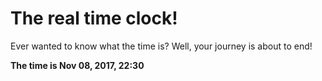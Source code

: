 # The real time clock!

Ever wanted to know what the time is? Well, your journey is about to end!

**The time is Nov 08, 2017, 22:30**